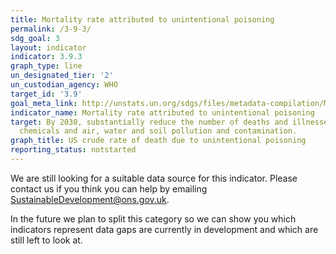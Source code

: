 ```yaml
---
title: Mortality rate attributed to unintentional poisoning
permalink: /3-9-3/
sdg_goal: 3
layout: indicator
indicator: 3.9.3
graph_type: line
un_designated_tier: '2'
un_custodian_agency: WHO
target_id: '3.9'
goal_meta_link: http://unstats.un.org/sdgs/files/metadata-compilation/Metadata-Goal-3.pdf
indicator_name: Mortality rate attributed to unintentional poisoning
target: By 2030, substantially reduce the number of deaths and illnesses from hazardous
  chemicals and air, water and soil pollution and contamination.
graph_title: US crude rate of death due to unintentional poisoning
reporting_status: notstarted
---
```


We are still looking for a suitable data source for this indicator. Please contact us if you think you can help by emailing <a href="mailto:SustainableDevelopment@ons.gov.uk">SustainableDevelopment@ons.gov.uk</a>.

In the future we plan to split this category so we can show you which indicators represent data gaps are currently in development and which are still left to look at.
